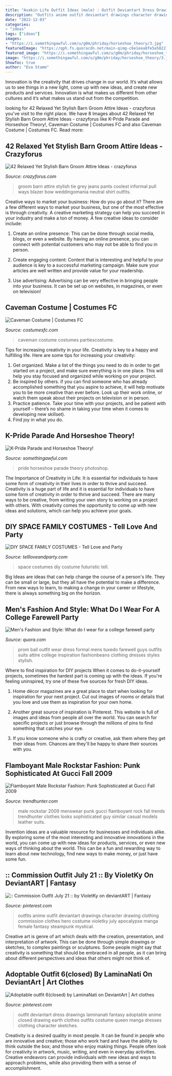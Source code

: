 ```yaml
---
title: "Avakin Life Outfit Ideas (male) : Outfit Deviantart Dress Drawings Laminanati Fantasy Adoptable Anime Closed Drawing Earth Clothes Outfits Costume Queen Manga Dresses Clothing Character Sketches"
description: "Outfits anime outfit deviantart drawings character drawing clothing commission clothes hero costume violetky july apocalypse manga female fantasy steampunk mystical"
date: "2022-12-03"
categories:
- "ideas"
tags: ["ideas"]
images:
- "https://i.somethingawful.com/u/g0m/phriday/horseshoe_theory/3.jpg"
featuredImage: "https://qph.fs.quoracdn.net/main-qimg-c6e1eea8fe5a58221ceed644fbcffb0c-c"
featured_image: "https://i.somethingawful.com/u/g0m/phriday/horseshoe_theory/3.jpg"
image: "https://i.somethingawful.com/u/g0m/phriday/horseshoe_theory/3.jpg"
ShowToc: true
author: "Eva Stamm"
---
```



Innovation is the creativity that drives change in our world. It’s what allows us to see things in a new light, come up with new ideas, and create new products and services. Innovation is what makes us different from other cultures and it’s what makes us stand out from the competition.

	

		
looking for 42 Relaxed Yet Stylish Barn Groom Attire Ideas - crazyforus you've visit to the right place. We have 8 Images about 42 Relaxed Yet Stylish Barn Groom Attire Ideas - crazyforus like K-Pride Parade and Horseshoe Theory!, Caveman Costume | Costumes FC and also Caveman Costume | Costumes FC. Read more:
		
    
## 42 Relaxed Yet Stylish Barn Groom Attire Ideas - Crazyforus

<img loading=lazy src="https://i.weddingomania.com/2016/03/19-relaxed-yet-stylish-barn-groom-attire-ideas-1.jpg" onerror="this.onerror=null;this.src='https://tse4.mm.bing.net/th?id=OIP.sF9_t0goz24C5s6U8Dl8vwHaLK&amp;pid=15.1';" alt="42 Relaxed Yet Stylish Barn Groom Attire Ideas - crazyforus">

_Source: crazyforus.com_

>groom barn attire stylish tie grey jeans pants coolest informal pull ways blazer bow weddingomania neutral shirt outfits. 

	

Creative ways to market your business: How do you go about it?
There are a few different ways to market your business, but one of the most effective is through creativity. A creative marketing strategy can help you succeed in your industry and make a ton of money. A few creative ideas to consider include: 
1. Create an online presence: This can be done through social media, blogs, or even a website. By having an online presence, you can connect with potential customers who may not be able to find you in person. 

2. Create engaging content: Content that is interesting and helpful to your audience is key to a successful marketing campaign. Make sure your articles are well written and provide value for your readership. 

3. Use advertising: Advertising can be very effective in bringing people into your business. It can be set up on websites, in magazines, or even on television!

    
## Caveman Costume | Costumes FC

<img loading=lazy src="http://www.costumesfc.com/wp-content/uploads/2014/11/Caveman-Costume-Ideas.jpg" onerror="this.onerror=null;this.src='https://tse2.mm.bing.net/th?id=OIP.WPHFrXFZ0C6eVR5TIYz8BwHaLH&amp;pid=15.1';" alt="Caveman Costume | Costumes FC">

_Source: costumesfc.com_

>caveman costume costumes partiescostume. 

	

Tips for increasing creativity in your life.
Creativity is key to a happy and fulfilling life. Here are some tips for increasing your creativity: 
1. Get organized. Make a list of the things you need to do in order to get started on a project, and make sure everything is in one place. This will help you stay focused and organized while working on your project. 
2. Be inspired by others. if you can find someone who has already accomplished something that you aspire to achieve, it will help motivate you to be more creative than ever before. Look up their work online, or watch them speak about their projects on television or in person. 
3. Practice patience. Take your time with your projects, and be patient with yourself – there’s no shame in taking your time when it comes to developing new skillset). 
4. Find joy in what you do.

    
## K-Pride Parade And Horseshoe Theory!

<img loading=lazy src="https://i.somethingawful.com/u/g0m/phriday/horseshoe_theory/3.jpg" onerror="this.onerror=null;this.src='https://tse1.mm.bing.net/th?id=OIP.Dy1rnEGDJ2i_PJ-qQaf8CQAAAA&amp;pid=15.1';" alt="K-Pride Parade and Horseshoe Theory!">

_Source: somethingawful.com_

>pride horseshoe parade theory photoshop. 

	

The Importance of Creativity in Life: It is essential for individuals to have some form of creativity in their lives in order to thrive and succeed.
Creativity is a huge part of life and it is essential for individuals to have some form of creativity in order to thrive and succeed. There are many ways to be creative, from writing your own story to working on a project with others. With creativity comes the opportunity to come up with new ideas and solutions, which can help you achieve your goals.

    
## DIY SPACE FAMILY COSTUMES - Tell Love And Party

<img loading=lazy src="https://tellloveandparty.com/wp-content/uploads/2015/10/Family-futuristic-costume-Tell-love-and-Party.jpg" onerror="this.onerror=null;this.src='https://tse2.mm.bing.net/th?id=OIP.xJ-hfe25Dz0voMJ-kbmWhQHaLH&amp;pid=15.1';" alt="DIY SPACE FAMILY COSTUMES - Tell Love and Party">

_Source: tellloveandparty.com_

>space costumes diy costume futuristic tell. 

	

Big Ideas are ideas that can help change the course of a person's life. They can be small or large, but they all have the potential to make a difference. From new ways to learn, to making a change in your career or lifestyle, there is always something big on the horizon.

    
## Men&#039;s Fashion And Style: What Do I Wear For A College Farewell Party

<img loading=lazy src="https://qph.fs.quoracdn.net/main-qimg-c6e1eea8fe5a58221ceed644fbcffb0c-c" onerror="this.onerror=null;this.src='https://tse4.mm.bing.net/th?id=OIP.CULaX3uYEB1dBYLe2utCLQHaO0&amp;pid=15.1';" alt="Men&#039;s Fashion and Style: What do I wear for a college farewell party">

_Source: quora.com_

>prom ball outfit wear dress formal mens tuxedo farewell guys outfits suits attire college inspiration fashionbeans clothing dresses styles stylish. 

	

Where to find inspiration for DIY projects
When it comes to do-it-yourself projects, sometimes the hardest part is coming up with the ideas. If you're feeling uninspired, try one of these five sources for fresh DIY ideas.
1. Home décor magazines are a great place to start when looking for inspiration for your next project. Cut out images of rooms or details that you love and use them as inspiration for your own home.

2. Another great source of inspiration is Pinterest. This website is full of images and ideas from people all over the world. You can search for specific projects or just browse through the millions of pins to find something that catches your eye.

3. If you know someone who is crafty or creative, ask them where they get their ideas from. Chances are they'll be happy to share their sources with you.


    
## Flamboyant Male Rockstar Fashion: Punk Sophisticated At Gucci Fall 2009

<img loading=lazy src="http://cdn.trendhunterstatic.com/thumbs/gucci-fall-2009-menswear-fashion.jpeg" onerror="this.onerror=null;this.src='https://tse2.mm.bing.net/th?id=OIP.bglZARTNHcCl-bzZ8cpgwgAAAA&amp;pid=15.1';" alt="Flamboyant Male Rockstar Fashion: Punk Sophisticated at Gucci Fall 2009">

_Source: trendhunter.com_

>male rockstar 2009 menswear punk gucci flamboyant rock fall trends trendhunter clothes looks sophisticated guy similar casual models leather suits. 

	

Invention ideas are a valuable resource for businesses and individuals alike. By exploring some of the most interesting and innovative innovations in the world, you can come up with new ideas for products, services, or even new ways of thinking about the world. This can be a fun and rewarding way to learn about new technology, find new ways to make money, or just have some fun.

    
## :: Commission Outfit July 21 :: By VioletKy On DeviantART | Fantasy

<img loading=lazy src="https://i.pinimg.com/originals/ca/84/21/ca8421c1b720d31976f7b063b93554b8.jpg" onerror="this.onerror=null;this.src='https://tse3.mm.bing.net/th?id=OIP.zs6Dma3fak6q0Jodw34o_gHaJh&amp;pid=15.1';" alt=":: Commission Outfit July 21 :: by VioletKy on deviantART | Fantasy">

_Source: pinterest.com_

>outfits anime outfit deviantart drawings character drawing clothing commission clothes hero costume violetky july apocalypse manga female fantasy steampunk mystical. 

	

Creative art is genre of art which deals with the creation, presentation, and interpretation of artwork. This can be done through simple drawings or sketches, to complex paintings or sculptures. Some people might say that creativity is something that should be embraced in all people, as it can bring about different perspectives and ideas that others might not think of.

    
## Adoptable Outfit 6(closed) By LaminaNati On DeviantArt | Art Clothes

<img loading=lazy src="https://i.pinimg.com/originals/75/3f/fa/753ffabe65ab64998ea7f1d444b352ba.jpg" onerror="this.onerror=null;this.src='https://tse3.mm.bing.net/th?id=OIP.d3_KhSHglRqYvVClqdprdwHaMb&amp;pid=15.1';" alt="Adoptable outfit 6(closed) by LaminaNati on DeviantArt | Art clothes">

_Source: pinterest.com_

>outfit deviantart dress drawings laminanati fantasy adoptable anime closed drawing earth clothes outfits costume queen manga dresses clothing character sketches. 

	

Creativity is a desired quality in most people. It can be found in people who are innovative and creative; those who work hard and have the ability to think outside the box; and those who enjoy making things. People often look for creativity in artwork, music, writing, and even in everyday activities. Creative endeavors can provide individuals with new ideas and ways to approach problems, while also providing them with a sense of accomplishment.

